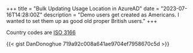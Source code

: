 +++
title = "Bulk Updating Usage Location in AzureAD"
date = "2023-07-16T14:28:00Z"
description = "Demo users get created as Americans. I wanted to set them up as good old proper British users."
+++

Country codes are [ISO 3166](https://www.iban.com/country-codes)

{{< gist DanDonoghue 719a92c008a641ae9704ef7958670c5d >}}
